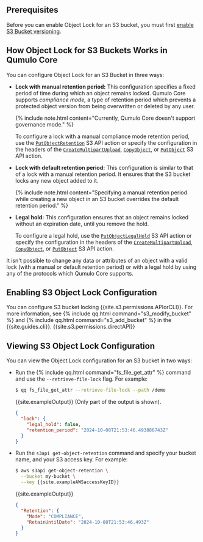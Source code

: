 ## Prerequisites
Before you can enable Object Lock for an S3 bucket, you must first [enable S3 Bucket versioning](managing-s3-bucket-versioning.html).


## How Object Lock for S3 Buckets Works in Qumulo Core
You can configure Object Lock for an S3 Bucket in three ways:

* **Lock with manual retention period:** This configuration specifies a fixed period of time during which an object remains locked. Qumulo Core supports _compliance mode,_ a type of retention period which prevents a protected object version from being overwritten or deleted by any user.

  {% include note.html content="Currently, Qumulo Core doesn't support governance mode." %}

  To configure a lock with a manual compliance mode retention period, use the [`PutObjectRetention`]({{site.s3.actions.PutObjectRetention}}) S3 API action or specify the configuration in the headers of the [`CreateMultipartUpload`]({{site.s3.actions.CreateMultipartUpload}}), [`CopyObject`]({{site.s3.actions.CopyObject}}), or [`PutObject`]({{site.s3.actions.PutObject}}) S3 API action.

* **Lock with default retention period:** This configuration is similar to that of a lock with a manual retention period. It ensures that the S3 bucket locks any new object added to it.

  {% include note.html content="Specifying a manual retention period while creating a new object in an S3 bucket overrides the default retention period." %}

* **Legal hold:** This configuration ensures that an object remains locked without an expiration date, until you remove the hold.

  To configure a legal hold, use the [`PutObjectLegalHold`]({{site.s3.actions.PutLegalHold}}) S3 API action or specify the configuration in the headers of the [`CreateMultipartUpload`]({{site.s3.actions.CreateMultipartUpload}}), [`CopyObject`]({{site.s3.actions.CopyObject}}), or [`PutObject`]({{site.s3.actions.PutObject}}) S3 API action.

It isn't possible to change any data or attributes of an object with a valid lock (with a manual or default retention period) or with a legal hold by using any of the protocols which Qumulo Core supports.


## Enabling S3 Object Lock Configuration
You can configure S3 bucket locking {{site.s3.permissions.APIorCLI}}. For more information, see {% include qq.html command="s3_modify_bucket" %} and {% include qq.html command="s3_add_bucket" %} in the {{site.guides.cli}}. {{site.s3.permissions.directAPI}}


## Viewing S3 Object Lock Configuration
You can view the Object Lock configuration for an S3 bucket in two ways:

* Run the {% include qq.html command="fs_file_get_attr" %} command and use the `--retrieve-file-lock` flag. For example:

  ```bash
  $ qq fs_file_get_attr --retrieve-file-lock --path /demo
  ```

  {{site.exampleOutput}} (Only part of the output is shown).

  ```json
  {
    "lock": {
      "legal_hold": false,
      "retention_period": "2024-10-08T21:53:46.493886743Z"
    }
  }
  ```

* Run the `s3api get-object-retention` command and specify your bucket name, and your S3 access key. For example:

  ```bash
  $ aws s3api get-object-retention \
    --bucket my-bucket \
    --key {{site.exampleAWSaccessKeyID}}
  ```

  {{site.exampleOutput}}

  ```json
  {
    "Retention": {
      "Mode": "COMPLIANCE",
      "RetainUntilDate": "2024-10-08T21:53:46.493Z"
    }
  }
  ```
